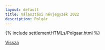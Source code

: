 ```yaml
---
layout: default
title: Választási névjegyzék 2022
description: Polgár
---
```


{% include settlementHTMLs/Polgaar.html %}

[Vissza](./)